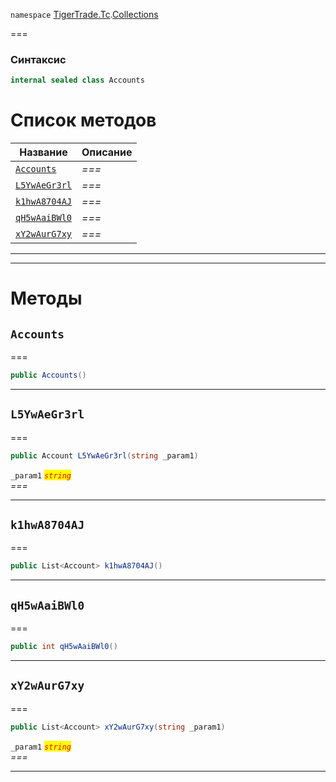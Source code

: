 
`namespace` [TigerTrade.Tc](../../TigerTrade.Tc.md).[Collections](../../TigerTrade.Tc/Collections.md)


===

### Синтаксис
```csharp
internal sealed class Accounts
```


# Список методов
| Название | Описание |
| --- | --- |
| [`Accounts`](#method-accounts) | *===* |
| [`L5YwAeGr3rl`](#method-l5ywaegr3rl) | *===* |
| [`k1hwA8704AJ`](#method-k1hwa8704aj) | *===* |
| [`qH5wAaiBWl0`](#method-qh5waaibwl0) | *===* |
| [`xY2wAurG7xy`](#method-xy2waurg7xy) | *===* |





***  
***  
# Методы

## `Accounts`<a href="method-accounts" id="method-accounts"></a>
===
```csharp
public Accounts()
```

***  

## `L5YwAeGr3rl`<a href="method-l5ywaegr3rl" id="method-l5ywaegr3rl"></a>
===
```csharp
public Account L5YwAeGr3rl(string _param1)
```

`_param1` <mark style="color:red;">*`string`*</mark>  
 *===*  


***  

## `k1hwA8704AJ`<a href="method-k1hwa8704aj" id="method-k1hwa8704aj"></a>
===
```csharp
public List<Account> k1hwA8704AJ()
```

***  

## `qH5wAaiBWl0`<a href="method-qh5waaibwl0" id="method-qh5waaibwl0"></a>
===
```csharp
public int qH5wAaiBWl0()
```

***  

## `xY2wAurG7xy`<a href="method-xy2waurg7xy" id="method-xy2waurg7xy"></a>
===
```csharp
public List<Account> xY2wAurG7xy(string _param1)
```

`_param1` <mark style="color:red;">*`string`*</mark>  
 *===*  


***  

